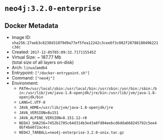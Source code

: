 # `neo4j:3.2.0-enterprise`

## Docker Metadata

- Image ID: `sha256:27aeb3c8238d31079d9a77ef5fea12242c3cee6f3c082f28788180496221c3dc`
- Created: `2017-12-05T05:09:32.717115545Z`
- Virtual Size: ~ 187.77 Mb  
  (total size of all layers on-disk)
- Arch: `linux`/`amd64`
- Entrypoint: `["/docker-entrypoint.sh"]`
- Command: `["neo4j"]`
- Environment:
  - `PATH=/usr/local/sbin:/usr/local/bin:/usr/sbin:/usr/bin:/sbin:/bin:/usr/lib/jvm/java-1.8-openjdk/jre/bin:/usr/lib/jvm/java-1.8-openjdk/bin`
  - `LANG=C.UTF-8`
  - `JAVA_HOME=/usr/lib/jvm/java-1.8-openjdk/jre`
  - `JAVA_VERSION=8u151`
  - `JAVA_ALPINE_VERSION=8.151.12-r0`
  - `NEO4J_SHA256=7452b1705c64d314b3e43a8fd04eebcd6dda668245792c5ee48bf4be072ac4cc`
  - `NEO4J_TARBALL=neo4j-enterprise-3.2.0-unix.tar.gz`
